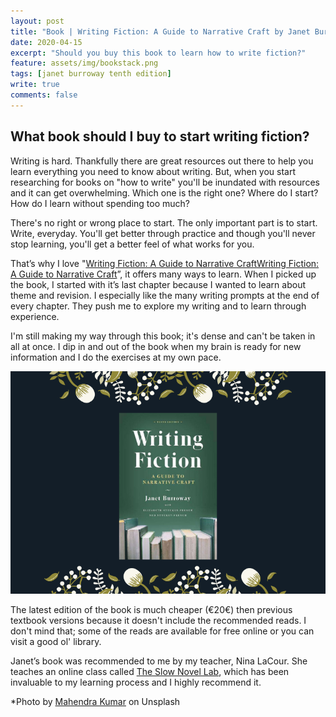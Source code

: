 ```yaml
---	
layout: post	
title: "Book | Writing Fiction: A Guide to Narrative Craft by Janet Burroway"	
date: 2020-04-15	
excerpt: "Should you buy this book to learn how to write fiction?"	
feature: assets/img/bookstack.png	
tags: [janet burroway tenth edition]	
write: true	
comments: false	
---	
```

## What book should I buy to start writing fiction?

Writing is hard. Thankfully there are great resources out there to help you learn everything you need to know about writing. But, when you start researching for books on "how to write" you'll be inundated with resources and it can get overwhelming. Which one is the right one? Where do I start? How do I learn without spending too much? 

There's no right or wrong place to start. The only important part is to start. Write, everyday. You'll get better through practice and though you'll never stop learning, you'll get a better feel of what works for you.

That’s why I love "[Writing Fiction: A Guide to Narrative Craft](https://www.goodreads.com/book/show/222117.Writing_Fiction)[Writing Fiction: A Guide to Narrative Craft](https://www.goodreads.com/book/show/222117.Writing_Fiction)”, it offers many ways to learn. When I picked up the book, I started with it’s last chapter because I wanted to learn about theme and revision. I especially like the many writing prompts at the end of every chapter. They push me to explore my writing and to learn through experience.

I'm still making my way through this book; it's dense and can't be taken in all at once. I dip in and out of the book when my brain is ready for new information and I do the exercises at my own pace. 

![Writing Fiction](assets/img/writingfiction-10.png)

The latest edition of the book is much cheaper (€20€) then previous textbook versions because it doesn't include the recommended reads. I don't mind that; some of the reads are available for free online or you can visit a good ol' library.

Janet’s book was recommended to me by my teacher, Nina LaCour. She teaches an online class called [The Slow Novel Lab](https://www.ninalacour.com/the-slow-novel-lab), which has been invaluable to my learning process and I highly recommend it.

*Photo by [Mahendra Kumar](https://unsplash.com/@mahen144) on Unsplash
